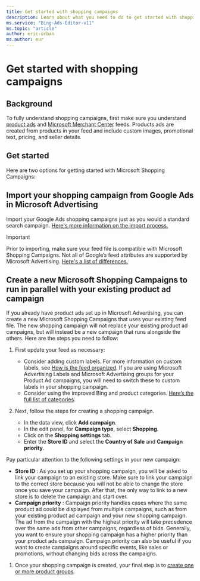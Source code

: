 ```yaml
---
title: Get started with shopping campaigns
description: Learn about what you need to do to get started with shopping campaigns.
ms.service: "Bing-Ads-Editor-v11"
ms.topic: "article"
author: eric-urban
ms.author: eur
---
```


# Get started with shopping campaigns

## Background

To fully understand shopping campaigns, first make sure you understand [product ads](./hlp_BAE_CONC_AboutProductAds.md) and [Microsoft Merchant Center](./hlp_BAE_CONC_AboutBingMerchantCenter.md) feeds. Products ads are created from products in your feed and include custom images, promotional text, pricing, and seller details.

## Get started

Here are two options for getting started with Microsoft Shopping Campaigns:

## Import your shopping campaign from Google Ads in Microsoft Advertising
Import your Google Ads shopping campaigns just as you would a standard search campaign. [Here's more information on the import process.](./hlp_BAE_PROC_Import.md)

> [!IMPORTANT]
> Prior to importing, make sure your feed file is compatible with Microsoft Shopping Campaigns. Not all of Google’s feed attributes are supported by Microsoft Advertising. [Here's a list of differences.](https://go.microsoft.com/fwlink?LinkId=823411)

## Create a new Microsoft Shopping Campaigns to run in parallel with your existing product ad campaign
If you already have product ads set up in Microsoft Advertising, you can create a new Microsoft Shopping Campaigns that uses your existing feed file. The new shopping campaign will not replace your existing product ad campaigns, but will instead be a new campaign that runs alongside the others. Here are the steps you need to follow:

1. First update your feed as necessary:
   - Consider adding custom labels. For more information on custom labels, see [How is the feed organized](https://go.microsoft.com/fwlink?LinkId=823412). If you are using Microsoft Advertising Labels and Microsoft Advertising groups for your Product Ad campaigns, you will need to switch these to custom labels in your shopping campaign.
   - Consider using the improved Bing and product categories. [Here’s the full list of categories](https://go.microsoft.com/fwlink?LinkId=620783).

1. Next, follow the steps for creating a shopping campaign.
   - In the data view, click **Add campaign**.
   - In the edit panel, for **Campaign type**, select **Shopping**.
   - Click on the **Shopping settings** tab.
   - Enter the **Store ID** and select the **Country of Sale** and **Campaign priority**.

Pay particular attention to the following settings in your new campaign:

   - **Store ID** : As you set up your shopping campaign, you will be asked to link your campaign to an existing store. Make sure to link your campaign to the correct store because you will not be able to change the store once you save your campaign. After that, the only way to link to a new store is to delete the campaign and start over.
   - **Campaign priority** : Campaign priority handles cases where the same product ad could be displayed from multiple campaigns, such as from your existing product ad campaign and your new shopping campaign. The ad from the campaign with the highest priority will take precedence over the same ads from other campaigns, regardless of bids. Generally, you want to ensure your shopping campaign has a higher priority than your product ads campaign.
Campaign priority can also be useful if you want to create campaigns around specific events, like sales or promotions, without changing bids across the campaigns.

1. Once your shopping campaign is created, your final step is to [create one or more product groups](./hlp_BAE_CONC_BSC_AboutProductGroups.md).


